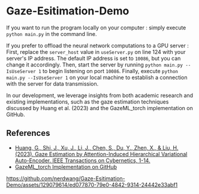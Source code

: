 # Gaze-Esitimation-Demo
If you want to run the program locally on your computer : simply execute `python main.py` in the command line. 

If you prefer to offload the neural network computations to a GPU server : 
First, replace the `server_host` value in `useServer.py` on line 124 with your server's IP address. The default IP address is set to `10086`, but you can change it accordingly. 
Then, start the server by running `python main.py --IsUseServer 1` to begin listening on port `10086`. 
Finally, execute `python main.py --IsUseServer 1` on your local machine to establish a connection with the server for data transmission.

In our development, we leverage insights from both academic research and existing implementations, such as the gaze estimation techniques discussed by Huang et al. (2023) and the GazeML_torch implementation on GitHub.

## References

- [Huang, G., Shi, J., Xu, J., Li, J., Chen, S., Du, Y., Zhen, X., & Liu, H. (2023). Gaze Estimation by Attention-Induced Hierarchical Variational Auto-Encoder. IEEE Transactions on Cybernetics, 1-14.](https://doi.org/10.1109/TCYB.2023.3312392)
- [GazeML_torch Implementation on GitHub](https://github.com/J094/GazeML_torch)




https://github.com/nerdwang/Gaze-Esitimation-Demo/assets/129079614/ed077870-79e0-4842-9314-24442e33abf1

